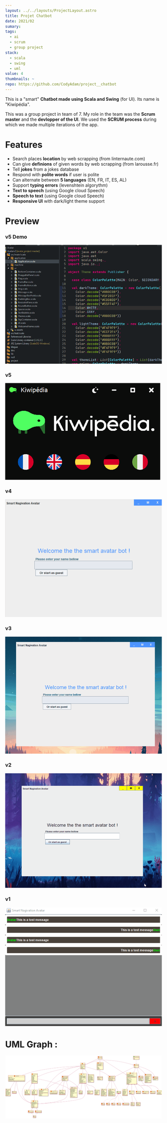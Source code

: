 ```yaml
---
layout: ../../layouts/ProjectLayout.astro
title: Projet Chatbot
date: 2021/02
sumary: 
tags: 
  - ai
  - scrum
  - group project
stack:
  - scala
  - swing
  - uml
value: 4
thumbnails: ~
repo: https://github.com/CodyAdam/project__chatbot
---
```



This is a "smart" **Chatbot made using Scala and Swing** (for UI). Its name is "Kiwipédia". 

This was a group project in team of 7. My role in the team was the **Scrum master** and the **devlopper of the UI**.
We used the **SCRUM process** during which we made multiple iterations of the app.

# Features

- Search places **location** by web scrapping (from linternaute.com)
- Can give **definions** of given words by web scrapping (from larousse.fr) 
- Tell **jokes** from a jokes database
- Respond with **polite words** if user is polite
- Can alternate between **5 languages** (EN, FR, IT, ES, AL)
- Support **typing errors** (levenshtein algorythm) 
- **Text to speech** (using Google cloud Speech) 
- **Speech to text** (using Google cloud Speech)
- **Responsive UI** with dark/light theme support

# Preview

### v5 Demo

![v5Final](https://github.com/CodyAdam/project__chatbot/blob/main/vFinal.gif?raw=true)

### v5

![v5](https://github.com/CodyAdam/project__chatbot/blob/main/v5.png?raw=true)

### v4

![v4](https://github.com/CodyAdam/project__chatbot/blob/main/v4.gif?raw=true)

### v3

![v3](https://github.com/CodyAdam/project__chatbot/blob/main/v3.gif?raw=true)

### v2

![v2](https://github.com/CodyAdam/project__chatbot/blob/main/v2.gif?raw=true)

### v1

![v1](https://github.com/CodyAdam/project__chatbot/blob/main/v1.gif?raw=true)

# UML Graph :

![uml](https://github.com/CodyAdam/project__chatbot/blob/main/DiagUMLFinal.png?raw=true)
